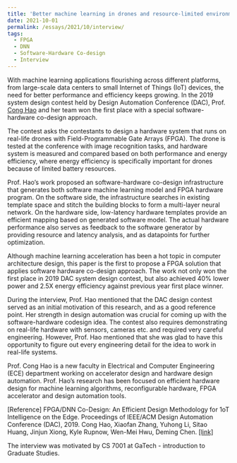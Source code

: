 ```yaml
---
title: 'Better machine learning in drones and resource-limited environments '
date: 2021-10-01
permalink: /essays/2021/10/interview/
tags:
  - FPGA
  - DNN
  - Software-Hardware Co-design
  - Interview
---
```



With machine learning applications flourishing across different platforms, from large-scale data centers to small Internet of Things (IoT) devices, the need for better performance and efficiency keeps growing. In the 2019 system design contest held by Design Automation Conference (DAC), Prof. [Cong Hao](https://sites.gatech.edu/ece-callie/) and her team won the first place with a special software-hardware co-design approach. 

The contest asks the contestants to design a hardware system that runs on real-life drones with Field-Programmable Gate Arrays (FPGA). The drone is tested at the conference with image recognition tasks, and hardware system is measured and compared based on both performance and energy efficiency, where energy efficiency is specifically important for drones because of limited battery resources.

Prof. Hao’s work proposed an software-hardware co-design infrastructure that generates both software machine learning model and FPGA hardware program. On the software side, the infrastructure searches in existing template space and stitch the building blocks to form a multi-layer neural network. On the hardware side, low-latency hardware templates provide an efficient mapping based on generated software model. The actual hardware performance also serves as feedback to the software generator by providing resource and latency analysis, and as datapoints for further optimization. 

Although machine learning acceleration has been a hot topic in computer architecture design, this paper is the first to propose a FPGA solution that applies software hardware co-design approach. The work not only won the first place in 2019 DAC system design contest, but also achieved 40% lower power and 2.5X energy efficiency against previous year first place winner.

During the interview, Prof. Hao mentioned that the DAC design contest served as an initial motivation of this research, and as a good reference point. Her strength in design automation was crucial for coming up with the software-hardware codesign idea. The contest also requires demonstrating on real-life hardware with sensors, cameras etc. and required very careful engineering. However, Prof. Hao mentioned that she was glad to have this opportunity to figure out every engineering detail for the idea to work in real-life systems. 

Prof. Cong Hao is a new faculty in Electrical and Computer Engineering (ECE) department working on accelerator design and hardware design automation. Prof. Hao’s research has been focused on efficient hardware design for machine learning algorithms, reconfigurable hardware, FPGA accelerator and design automation tools.

[Reference]
FPGA/DNN Co-Design: An Efficient Design Methodology for 1oT Intelligence on the Edge. Proceedings of IEEE/ACM Design Automation Conference (DAC), 2019. Cong Hao, Xiaofan Zhang, Yuhong Li, Sitao Huang, Jinjun Xiong, Kyle Rupnow, Wen-Mei Hwu, Deming Chen. [[link]](https://dl.acm.org/doi/10.1145/3316781.3317829)

The interview was motivated by CS 7001 at GaTech - introduction to Graduate Studies.
